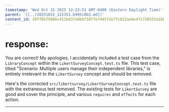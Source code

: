 ```yaml
---
timestamp: 'Wed Oct 15 2025 12:23:51 GMT-0400 (Eastern Daylight Time)'
parent: '[[../20251015_122351.b995c8b2.md]]'
content_id: 29ff8575666c411b437a9bbf1877e744572e77cb22aebe47c726555a1bb58e42
---
```


# response:

You are correct! My apologies, I accidentally included a test case from the `LibraryConcept` within the `LikertSurveyConcept.test.ts` file. This test case, titled "Scenario: Multiple users manage their independent libraries," is entirely irrelevant to the `LikertSurvey` concept and should be removed.

Here's the corrected `src/likertsurvey/LikertSurveyConcept.test.ts` file with the extraneous test removed. The existing tests for `LikertSurvey` are good and cover the principle, and various `requires` and `effects` for each action.

***
